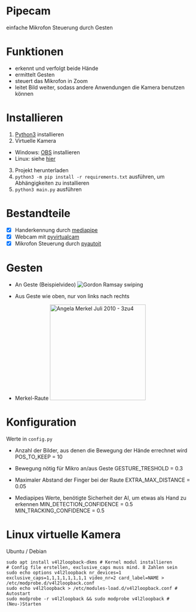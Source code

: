 # Pipecam
einfache Mikrofon Steuerung durch Gesten 

# Funktionen
- erkennt und verfolgt beide Hände
- ermittelt Gesten
- steuert das Mikrofon in Zoom
- leitet Bild weiter, sodass andere Anwendungen die Kamera benutzen können

# Installieren
1. [Python3](https://www.python.org/downloads/) installieren
2. Virtuelle Kamera
- Windows: [OBS](https://obsproject.com/download) installieren
- Linux: siehe [hier](#linux-virtuelle-kamera)
3. Projekt herunterladen
4. `python3 -m pip install -r requirements.txt` ausführen, um Abhängigkeiten zu installieren
5. `python3 main.py` ausführen

# Bestandteile
- [x] Handerkennung durch [mediapipe](https://mediapipe.dev)
- [x] Webcam mit [pyvirtualcam](https://github.com/letmaik/pyvirtualcam)
- [x] Mikrofon Steuerung durch [pyautoit](https://pypi.org/project/PyAutoIt/)

# Gesten
- An Geste (Beispielvideo)
![Gordon Ramsay swiping](https://c.tenor.com/XsEnfr0dKp4AAAAC/gordon-ramsey-swipe.gif)

- Aus Geste
    wie oben, nur von links nach rechts

- Merkel-Raute
<a title="Armin Linnartz, CC BY-SA 3.0 DE &lt;https://creativecommons.org/licenses/by-sa/3.0/de/deed.en&gt;, via Wikimedia Commons" href="https://commons.wikimedia.org/wiki/File:Angela_Merkel_Juli_2010_-_3zu4.jpg"><img width="256" alt="Angela Merkel Juli 2010 - 3zu4" src="https://upload.wikimedia.org/wikipedia/commons/thumb/2/2d/Angela_Merkel_Juli_2010_-_3zu4.jpg/256px-Angela_Merkel_Juli_2010_-_3zu4.jpg"></a>

# Konfiguration
Werte in `config.py`
- Anzahl der Bilder, aus denen die Bewegung der Hände errechnet wird
    POS_TO_KEEP = 10

- Bewegung nötig für Mikro an/aus Geste
    GESTURE_TRESHOLD = 0.3

- Maximaler Abstand der Finger bei der Raute
    EXTRA_MAX_DISTANCE = 0.05

- Mediapipes Werte, benötigte Sicherheit der AI, um etwas als Hand zu erkennen
    MIN_DETECTION_CONFIDENCE = 0.5
    MIN_TRACKING_CONFIDENCE = 0.5

# Linux virtuelle Kamera
Ubuntu / Debian
```
sudo apt install v4l2loopback-dkms # Kernel modul installieren
# Config file erstellen, exclusive_caps muss mind. 8 Zahlen sein
sudo echo options v4l2loopback nr_devices=1 exclusive_caps=1,1,1,1,1,1,1,1 video_nr=2 card_label=NAME > /etc/modprobe.d/v4l2loopback.conf
sudo echo v4l2loopback > /etc/modules-load.d/v4l2loopback.conf # Autostart
sudo modprobe -r v4l2loopback && sudo modprobe v4l2loopback # (Neu-)Starten
```
